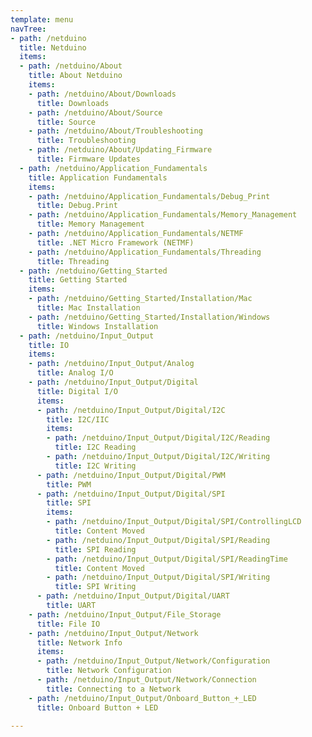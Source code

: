 ```yaml
---
template: menu
navTree:
- path: /netduino
  title: Netduino
  items:
  - path: /netduino/About
    title: About Netduino
    items:
    - path: /netduino/About/Downloads
      title: Downloads
    - path: /netduino/About/Source
      title: Source
    - path: /netduino/About/Troubleshooting
      title: Troubleshooting
    - path: /netduino/About/Updating_Firmware
      title: Firmware Updates
  - path: /netduino/Application_Fundamentals
    title: Application Fundamentals
    items:
    - path: /netduino/Application_Fundamentals/Debug_Print
      title: Debug.Print
    - path: /netduino/Application_Fundamentals/Memory_Management
      title: Memory Management
    - path: /netduino/Application_Fundamentals/NETMF
      title: .NET Micro Framework (NETMF)
    - path: /netduino/Application_Fundamentals/Threading
      title: Threading
  - path: /netduino/Getting_Started
    title: Getting Started
    items:
    - path: /netduino/Getting_Started/Installation/Mac
      title: Mac Installation
    - path: /netduino/Getting_Started/Installation/Windows
      title: Windows Installation
  - path: /netduino/Input_Output
    title: IO
    items:
    - path: /netduino/Input_Output/Analog
      title: Analog I/O
    - path: /netduino/Input_Output/Digital
      title: Digital I/O
      items:
      - path: /netduino/Input_Output/Digital/I2C
        title: I2C/IIC
        items:
        - path: /netduino/Input_Output/Digital/I2C/Reading
          title: I2C Reading
        - path: /netduino/Input_Output/Digital/I2C/Writing
          title: I2C Writing
      - path: /netduino/Input_Output/Digital/PWM
        title: PWM
      - path: /netduino/Input_Output/Digital/SPI
        title: SPI
        items:
        - path: /netduino/Input_Output/Digital/SPI/ControllingLCD
          title: Content Moved
        - path: /netduino/Input_Output/Digital/SPI/Reading
          title: SPI Reading
        - path: /netduino/Input_Output/Digital/SPI/ReadingTime
          title: Content Moved
        - path: /netduino/Input_Output/Digital/SPI/Writing
          title: SPI Writing
      - path: /netduino/Input_Output/Digital/UART
        title: UART
    - path: /netduino/Input_Output/File_Storage
      title: File IO
    - path: /netduino/Input_Output/Network
      title: Network Info
      items:
      - path: /netduino/Input_Output/Network/Configuration
        title: Network Configuration
      - path: /netduino/Input_Output/Network/Connection
        title: Connecting to a Network
    - path: /netduino/Input_Output/Onboard_Button_+_LED
      title: Onboard Button + LED

---
```

